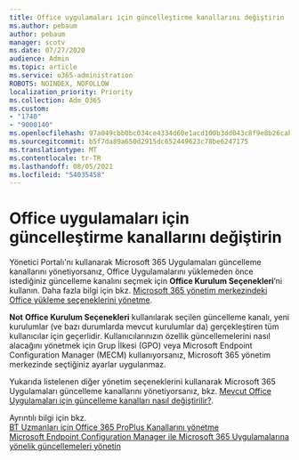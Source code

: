 ```yaml
---
title: Office uygulamaları için güncelleştirme kanallarını değiştirin
ms.author: pebaum
author: pebaum
manager: scotv
ms.date: 07/27/2020
audience: Admin
ms.topic: article
ms.service: o365-administration
ROBOTS: NOINDEX, NOFOLLOW
localization_priority: Priority
ms.collection: Adm_O365
ms.custom:
- "1740"
- "9000140"
ms.openlocfilehash: 97a049cbb0bc034ce4334d60e1acd100b3dd043c8f9e8b26cab8580d88201516
ms.sourcegitcommit: b5f7da89a650d2915dc652449623c78be6247175
ms.translationtype: MT
ms.contentlocale: tr-TR
ms.lasthandoff: 08/05/2021
ms.locfileid: "54035458"
---
```

# <a name="change-update-channels-for-office-apps"></a>Office uygulamaları için güncelleştirme kanallarını değiştirin

Yönetici Portalı'nı kullanarak Microsoft 365 Uygulamaları güncelleme kanallarını yönetiyorsanız, Office Uygulamalarını yüklemeden önce istediğiniz güncelleme kanalını seçmek için **Office Kurulum Seçenekleri**’ni kullanın. Daha fazla bilgi için bkz. [Microsoft 365 yönetim merkezindeki Office yükleme seçeneklerini yönetme](https://docs.microsoft.com/deployoffice/manage-software-download-settings-office-365).

**Not**  **Office Kurulum Seçenekleri** kullanılarak seçilen güncelleme kanalı, yeni kurulumlar (ve bazı durumlarda mevcut kurulumlar da) gerçekleştiren tüm kullanıcılar için geçerlidir. Kullanıcılarınızın özellik güncellemelerini nasıl alacağını yönetmek için Grup İlkesi (GPO) veya Microsoft Endpoint Configuration Manager (MECM) kullanıyorsanız, Microsoft 365 yönetim merkezinde seçtiğiniz ayarlar uygulanmaz.

Yukarıda listelenen diğer yönetim seçeneklerini kullanarak Microsoft 365 Uygulamaları güncelleme kanallarını yönetiyorsanız, bkz. [Mevcut Office Uygulamaları için güncelleme kanalları nasıl değiştirilir?](https://support.microsoft.com/help/3185078/how-to-switch-from-semi-annual-channel-to-monthly-channel).

Ayrıntılı bilgi için bkz.  
[BT Uzmanları için Office 365 ProPlus Kanallarını yönetme](https://techcommunity.microsoft.com/t5/office-365-blog/how-to-manage-office-365-proplus-channels-for-it-pros/ba-p/795813)  
[Microsoft Endpoint Configuration Manager ile Microsoft 365 Uygulamalarına yönelik güncellemeleri yönetin](https://docs.microsoft.com/deployoffice/manage-microsoft-365-apps-updates-configuration-manager)